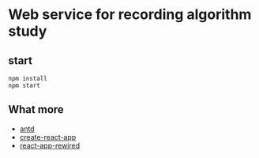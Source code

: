 # Web service for recording algorithm study

## start
```
npm install
npm start
```

## What more
- [antd](http://github.com/ant-design/ant-design/)
- [create-react-app](https://github.com/facebookincubator/create-react-app)
- [react-app-rewired](https://github.com/timarney/react-app-rewired)
